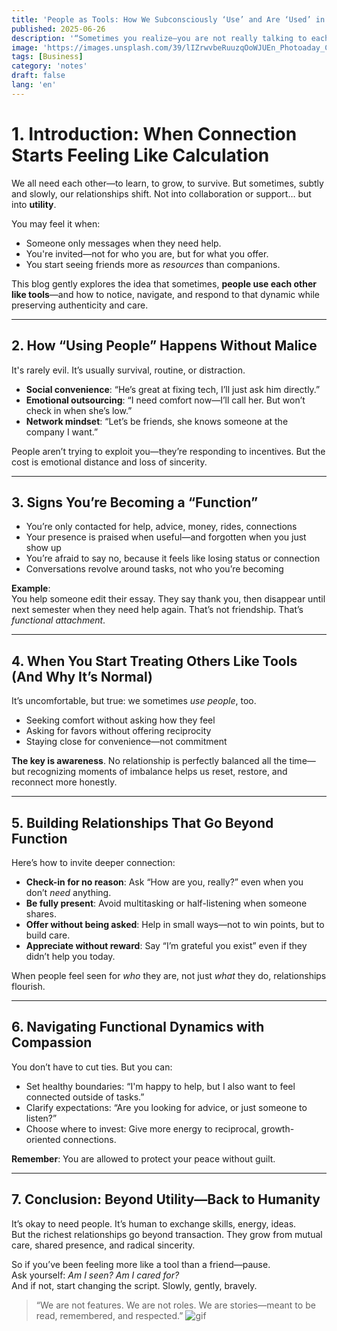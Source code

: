 ```yaml
---
title: 'People as Tools: How We Subconsciously ‘Use’ and Are ‘Used’ in Social Spaces'
published: 2025-06-26
description: '“Sometimes you realize—you are not really talking to each other, you are just exchanging functions.”'
image: 'https://images.unsplash.com/39/lIZrwvbeRuuzqOoWJUEn_Photoaday_CSD%20%281%20of%201%29-5.jpg?q=80&w=1470&auto=format&fit=crop&ixlib=rb-4.1.0&ixid=M3wxMjA3fDB8MHxwaG90by1wYWdlfHx8fGVufDB8fHx8fA%3D%3D'
tags: [Business]
category: 'notes'
draft: false 
lang: 'en'
---
```


# 1. Introduction: When Connection Starts Feeling Like Calculation

We all need each other—to learn, to grow, to survive. But sometimes, subtly and slowly, our relationships shift. Not into collaboration or support… but into **utility**.

You may feel it when:
- Someone only messages when they need help.
- You're invited—not for who you are, but for what you offer.
- You start seeing friends more as *resources* than companions.

This blog gently explores the idea that sometimes, **people use each other like tools**—and how to notice, navigate, and respond to that dynamic while preserving authenticity and care.

---

## 2. How “Using People” Happens Without Malice

It's rarely evil. It’s usually survival, routine, or distraction.

- **Social convenience**: “He’s great at fixing tech, I’ll just ask him directly.”  
- **Emotional outsourcing**: “I need comfort now—I’ll call her. But won’t check in when she’s low.”  
- **Network mindset**: “Let’s be friends, she knows someone at the company I want.”

People aren’t trying to exploit you—they’re responding to incentives. But the cost is emotional distance and loss of sincerity.

---

## 3. Signs You’re Becoming a “Function”

- You’re only contacted for help, advice, money, rides, connections  
- Your presence is praised when useful—and forgotten when you just show up  
- You’re afraid to say no, because it feels like losing status or connection  
- Conversations revolve around tasks, not who you’re becoming  

**Example**:  
You help someone edit their essay. They say thank you, then disappear until next semester when they need help again. That’s not friendship. That’s *functional attachment*.

---

## 4. When You Start Treating Others Like Tools (And Why It’s Normal)

It’s uncomfortable, but true: we sometimes *use people*, too.

- Seeking comfort without asking how they feel  
- Asking for favors without offering reciprocity  
- Staying close for convenience—not commitment

**The key is awareness**. No relationship is perfectly balanced all the time—but recognizing moments of imbalance helps us reset, restore, and reconnect more honestly.

---

## 5. Building Relationships That Go Beyond Function

Here’s how to invite deeper connection:

- **Check-in for no reason**: Ask “How are you, really?” even when you don’t *need* anything.  
- **Be fully present**: Avoid multitasking or half-listening when someone shares.  
- **Offer without being asked**: Help in small ways—not to win points, but to build care.  
- **Appreciate without reward**: Say “I’m grateful you exist” even if they didn’t help you today.

When people feel seen for *who* they are, not just *what* they do, relationships flourish.

---

## 6. Navigating Functional Dynamics with Compassion

You don’t have to cut ties. But you can:
- Set healthy boundaries: “I'm happy to help, but I also want to feel connected outside of tasks.”  
- Clarify expectations: “Are you looking for advice, or just someone to listen?”  
- Choose where to invest: Give more energy to reciprocal, growth-oriented connections.

**Remember**: You are allowed to protect your peace without guilt.

---

## 7. Conclusion: Beyond Utility—Back to Humanity

It’s okay to need people. It’s human to exchange skills, energy, ideas.  
But the richest relationships go beyond transaction. They grow from mutual care, shared presence, and radical sincerity.

So if you’ve been feeling more like a tool than a friend—pause.  
Ask yourself: *Am I seen? Am I cared for?*  
And if not, start changing the script. Slowly, gently, bravely.

> “We are not features. We are not roles. We are stories—meant to be read, remembered, and respected.”
![gif](https://media.tenor.com/xsy1eMSNR6QAAAAM/minamike-chiaki-minami.gif)